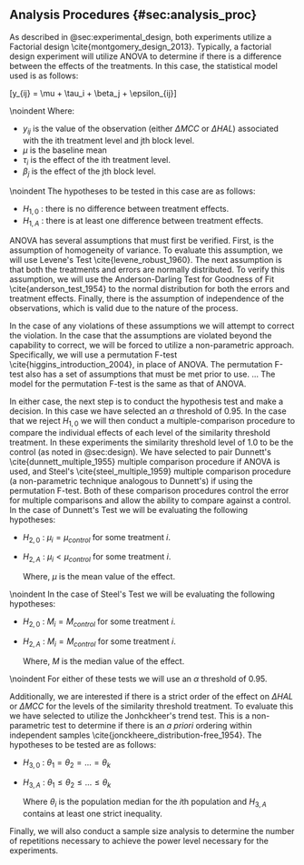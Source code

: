 ## Analysis Procedures {#sec:analysis_proc}

As described in @sec:experimental_design, both experiments utilize a Factorial design \cite{montgomery_design_2013}. Typically, a factorial design experiment will utilize ANOVA to determine if there is a difference between the effects of the treatments. In this case, the statistical model used is as follows:

\[y_{ij} = \mu + \tau_i + \beta_j + \epsilon_{ij}\]

\noindent Where:

* $y_{ij}$ is the value of the observation (either $\Delta MCC$ or $\Delta HAL$) associated with the ith treatment level and jth block level.
* $\mu$ is the baseline mean
* $\tau_{i}$ is the effect of the ith treatment level.
* $\beta_{j}$ is the effect of the jth block level.

\noindent The hypotheses to be tested in this case are as follows:

* $H_{1,0}$ : there is no difference between treatment effects.
* $H_{1,A}$ : there is at least one difference between treatment effects.

ANOVA has several assumptions that must first be verified. First, is the assumption of homogeneity of variance. To evaluate this assumption, we will use Levene's Test \cite{levene_robust_1960}. The next assumption is that both the treatments and errors are normally distributed. To verify this assumption, we will use the Anderson-Darling Test for Goodness of Fit \cite{anderson_test_1954} to the normal distribution for both the errors and treatment effects. Finally, there is the assumption of independence of the observations, which is valid due to the nature of the process.

In the case of any violations of these assumptions we will attempt to correct the violation. In the case that the assumptions are violated beyond the capability to correct, we will be forced to utilize a non-parametric approach. Specifically, we will use a permutation F-test \cite{higgins_introduction_2004}, in place of ANOVA. The permutation F-test also has a set of assumptions that must be met prior to use. ... The model for the permutation F-test is the same as that of ANOVA.

In either case, the next step is to conduct the hypothesis test and make a decision. In this case we have selected an $\alpha$ threshold of 0.95. In the case that we reject $H_{1,0}$ we will then conduct a multiple-comparison procedure to compare the individual effects of each level of the similarity threshold treatment. In these experiments the similarity threshold level of 1.0 to be the control (as noted in @sec:design). We have selected to pair Dunnett's \cite{dunnett_multiple_1955} multiple comparison procedure if ANOVA is used, and Steel's \cite{steel_multiple_1959} multiple comparison procedure (a non-parametric technique analogous to Dunnett's) if using the permutation F-test. Both of these comparison procedures control the error for multiple comparisons and allow the ability to compare against a control. In the case of Dunnett's Test we will be evaluating the following hypotheses:

* $H_{2,0}$ : $\mu_i = \mu_{control}$ for some treatment $i$.
* $H_{2,A}$ : $\mu_i < \mu_{control}$ for some treatment $i$.

  Where, $\mu$ is the mean value of the effect.

\noindent In the case of Steel's Test we will be evaluating the following hypotheses:

* $H_{2,0}$ : $M_i = M_{control}$ for some treatment $i$.
* $H_{2,A}$ : $M_i = M_{control}$ for some treatment $i$.

  Where, $M$ is the median value of the effect.

\noindent For either of these tests we will use an $\alpha$ threshold of 0.95.

Additionally, we are interested if there is a strict order of the effect on $\Delta HAL$ or $\Delta MCC$ for the levels of the similarity threshold treatment. To evaluate this we have selected to utilize the Jonhckheer's trend test. This is a non-parametric test to determine if there is an *a priori* ordering within independent samples \cite{jonckheere_distribution-free_1954}. The hypotheses to be tested are as follows:

* $H_{3,0}$ : $\theta_1 = \theta_2 = \ldots = \theta_k$
* $H_{3,A}$ : $\theta_1 \leq \theta_2 \leq \ldots \leq \theta_k$

  Where $\theta_i$ is the population median for the $i$th population and $H_{3,A}$ contains at least one strict inequality.

Finally, we will also conduct a sample size analysis to determine the number of repetitions necessary to achieve the power level necessary for the experiments.
